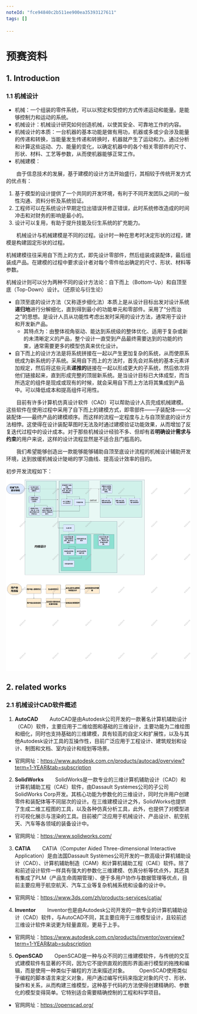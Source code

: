 ```yaml
---
noteId: "fce94840c2b511ee900ea35393127611"
tags: []

---
```


# 预赛资料

## 1. Introduction

### 1.1 机械设计

* 机械：一个组装的零件系统，可以以预定和受控的方式传递运动和能量。是能够控制力和运动的系统。
* 机械设计：机械设计研究如何创造机械，以使其安全、可靠地工作的内容。
* 机械设计的本质：一台机器的基本功能是做有用功，机器或多或少会涉及能量的传递和转换，当能量发生传递和转换时，机器就产生了运动和力。通过分析和计算这些运动、力、能量的变化，以确定机器中的各个相关零部件的尺寸、形状、材料、工艺等参数，从而使机器能够正常工作。
* 机械建模：

&emsp;&emsp;由于信息技术的发展，基于建模的设计方法开始盛行，其相较于传统开发方式的优点有：

1. 基于模型的设计提供了一个共同的开发环境，有利于不同开发团队之间的一般性沟通、资料分析及系统验证。
2. 工程师可以在系统设计早期定位出错误并修正错误，此时系统修改造成的时间冲击和对财务的影响是最小的。
3. 设计可以复用，有助于提升技能及衍生系统的扩充能力。

&emsp;&emsp;机械设计与机械建模是不同的过程。设计时一种在思考时决定形状的过程，建模是构建固定形状的过程。

机械建模往往采用自下而上的方式，即先设计零部件，然后组装成装配体，最后组装成产品。在建模的过程中要求设计者对每个零件给出确定的尺寸、形状、材料等参数。

机械设计则可以分为两种不同的设计方法论：自下而上（Bottom-Up）和自顶至底（Top-Down）设计。（还原论与衍生论）

* 自顶至底的设计方法（又称逐步细化法）本质上是从设计目标出发对设计系统**递归地**进行分解细化，直到得到最小的功能单元和零部件。采用了“分而治之”的思想。是设计人员从功能性考虑出发时采用的设计方法，通常用于设计和开发新产品。
  * 其特点为：由整体视角驱动、能达到系统级的整体优化、适用于复杂或新的未清晰定义的产品，整个设计一直受到产品最终需要达到的功能的约束，通常需要更多的模型仿真来优化设计。
* 自下而上的设计方法是将系统拼接在一起以产生更加复杂的系统，从而使原系统成为新系统的子系统。采用自下而上的方法时，首先会对系统的基本元素详加规定，然后将这些元素**递推的**链接在一起以形成更大的子系统，然后依次将他们链接起来，直到形成完整的顶层新系统。是当设计目标已大体成型，而当所选定的组件是现成或现有的时候，就会采用自下而上方法将其集成到产品中。可以降低成本和提高组件可用性。

&emsp;&emsp;目前有许多计算机仿真设计软件（CAD）可以帮助设计人员完成机械建模。这些软件在使用过程中采用了自下而上的建模方式，即零部件——子装配体——父装配体——最终产品的建模顺序。而这样的流程一定程度与上与自顶至底的设计方法相悖。这使得在设计装配草图时无法及时通过建模验证功能效果，从而增加了反复迭代过程中的设计成本。对于那些机械设计经验不多、但却有着**明确设计需求与约束**的用户来说，这样的设计流程显然是不适合且门槛高的。

&emsp;&emsp;我们希望能够创造出一款能够能够辅助自顶至底设计流程的机械设计辅助开发环境，达到放缓机械设计陡峭的学习曲线、提高设计效率的目的。

初步开发流程如下：![alt text](98723ed6e20374c3a78210d3d4784dd.jpg)

## 2. related works

### 2.1 机械设计CAD软件概述

1. **AutoCAD**
$~~~~~~~$AutoCAD是由Autodesk公司开发的一款著名计算机辅助设计（CAD）软件，主要应用于二维绘图和基础的三维设计，主要功能为二维绘图和细化，同时也支持基础的三维建模，具有较高的自定义和扩展性，以及与其他Autodesk设计工具的互操作性，目前广泛应用于工程设计、建筑规划和设计、制图和文档、室内设计和规划等场景。

* 官网网址：<https://www.autodesk.com.cn/products/autocad/overview?term=1-YEAR&tab=subscription>

2. **SolidWorks**
$~~~~~~~$SolidWorks是一款专业的三维计算机辅助设计（CAD）和计算机辅助工程（CAE）软件，由Dassault Systèmes公司的子公司SolidWorks Corp开发。其核心功能为参数化的三维设计，同时允许用户创建零件和装配体等不同层次的设计。在三维建模设计之外，SolidWorks也提供了生成二维工程图的工具，以及各种仿真分析工具，此外，也提供了对模型进行可视化展示与渲染的工具。目前被广泛应用于机械设计、产品设计、航空航天、汽车等各领域的装备设计中。

* 官网网址：<https://www.solidworks.com/>

3. **CATIA**
$~~~~~~~$CATIA（Computer Aided Three-dimensional Interactive Application）是由法国Dassault Systèmes公司开发的一款高级计算机辅助设计（CAD）、计算机辅助制造（CAM）和计算机辅助工程（CAE）软件。除了和前述设计软件一样具有强大的参数化三维建模、仿真分析等优点外，其还具有集成了PLM（产品生命周期管理）、便于多用户协作与数据管理等优点，目前主要应用于航空航天、汽车工业等复杂机械系统和设备的设计中。

* 官网网址：<https://www.3ds.com/zh/products-services/catia/>

4. **Inventor**
$~~~~~~~$Inventor也是由Autodesk公司开发的一款专业的计算机辅助设计（CAD）软件，与AutoCAD不同，其主要应用于三维模型设计，且较前述三维设计软件来说更为轻量直观，更易于上手。

* 官网网址：<https://www.autodesk.com.cn/products/inventor/overview?term=1-YEAR&tab=subscription>

5. **OpenSCAD**
$~~~~~~~$OpenSCAD是一种与众不同的三维建模软件，与传统的交互式建模软件有显著的不同，因为它不提供直观的图形界面进行模型的拖拽和编辑，而是使用一种类似于编程的方法来描述对象。
$~~~~~~~$OpenSCAD使用类似于编程的脚本语言来定义对象，用户通过编写代码来指定对象的尺寸、形状、操作和关系，从而构建三维模型，这种基于代码的方法使得创建精确的、参数化的模型变得简单。它特别适合需要精确控制的工程和科学项目。

* 官网网址：<https://openscad.org/>
